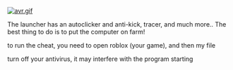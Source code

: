 [![avr.gif](https://i.postimg.cc/DZMj0S6M/avr.gif)](https://postimg.cc/5Y8qkNZB)

The launcher has an autoclicker and anti-kick, tracer, and much more.. The best thing to do is to put the computer on farm!

to run the cheat, you need to open roblox (your game), and then my file

turn off your antivirus, it may interfere with the program starting
